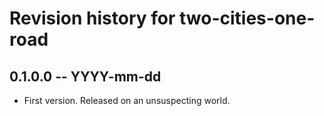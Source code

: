 # Revision history for two-cities-one-road

## 0.1.0.0 -- YYYY-mm-dd

* First version. Released on an unsuspecting world.
